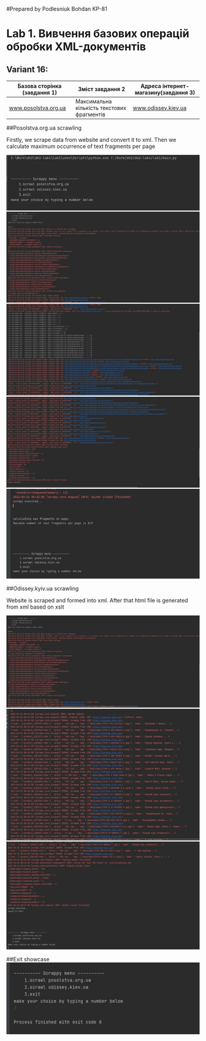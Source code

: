 #Prepared by Podlesniuk Bohdan KP-81
# Lab 1. Вивчення базових операцій обробки XML-документів
## Variant 16:
Базова сторінка (завдання 1) | Зміст завдання 2 | Адреса інтернет-магазину(завдання 3)
------------ | ------------- | -------------
www.posolstva.org.ua | Максимальна кількість текстових фрагментів | www.odissey.kiev.ua

##Posolstva.org.ua scrawling
<p>Firstly, we scrape data from website and convert it to xml.
Then we calculate maximum occurrence of text fragments per page</p>

![pic1](report_images/1.jpg)
![pic2](report_images/2.jpg)
![pic3](report_images/3.jpg)
![pic4](report_images/4.jpg)
![pic5](report_images/5.jpg)

##Odissey.kyiv.ua scrawling
<p>Website is scraped and formed into xml.
After that html file is generated from xml based on xslt</p>

![pic6](report_images/6.jpg)
![pic7](report_images/7.jpg)
![pic8](report_images/8.jpg)

##Exit showcase
![pic9](report_images/9.jpg)